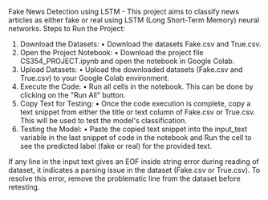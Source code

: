 Fake News Detection using LSTM - 
This project aims to classify news articles as either fake or real using LSTM (Long Short-Term Memory) neural networks.
Steps to Run the Project:
1.	Download the Datasets:
•	Download the datasets Fake.csv and True.csv.
2.	Open the Project Notebook:
•	Download the project file CS354_PROJECT.ipynb and open the notebook in Google Colab.
3.	Upload Datasets:
•	Upload the downloaded datasets (Fake.csv and True.csv) to your Google Colab environment.
4.	Execute the Code:
•	Run all cells in the notebook. This can be done by clicking on the "Run All" button.
5.	Copy Text for Testing:
•	Once the code execution is complete, copy a text snippet from either the title or text column of Fake.csv or True.csv. This will be used to test the model's classification.
6.	Testing the Model:
•	Paste the copied text snippet into the input_text variable in the last snippet of code in the notebook and Run the cell to see the predicted label (fake or real) for the provided text.

If any line in the input text gives an EOF inside string error during reading of dataset, it indicates a parsing issue in the dataset (Fake.csv or True.csv).
To resolve this error, remove the problematic line from the dataset before retesting.




